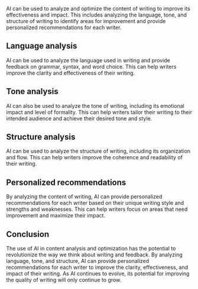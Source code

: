 
AI can be used to analyze and optimize the content of writing to improve its effectiveness and impact. This includes analyzing the language, tone, and structure of writing to identify areas for improvement and provide personalized recommendations for each writer.

Language analysis
-----------------

AI can be used to analyze the language used in writing and provide feedback on grammar, syntax, and word choice. This can help writers improve the clarity and effectiveness of their writing.

Tone analysis
-------------

AI can also be used to analyze the tone of writing, including its emotional impact and level of formality. This can help writers tailor their writing to their intended audience and achieve their desired tone and style.

Structure analysis
------------------

AI can be used to analyze the structure of writing, including its organization and flow. This can help writers improve the coherence and readability of their writing.

Personalized recommendations
----------------------------

By analyzing the content of writing, AI can provide personalized recommendations for each writer based on their unique writing style and strengths and weaknesses. This can help writers focus on areas that need improvement and maximize their impact.

Conclusion
----------

The use of AI in content analysis and optimization has the potential to revolutionize the way we think about writing and feedback. By analyzing language, tone, and structure, AI can provide personalized recommendations for each writer to improve the clarity, effectiveness, and impact of their writing. As AI continues to evolve, its potential for improving the quality of writing will only continue to grow.
